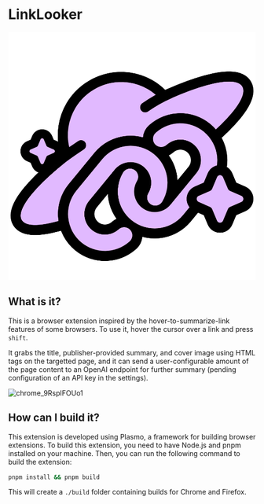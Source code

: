 # LinkLooker

![icon](assets/icon.png)

## What is it?
This is a browser extension inspired by the hover-to-summarize-link features of some browsers. To use it, hover the cursor over a link and press `shift`.

It grabs the title, publisher-provided summary, and cover image using HTML tags on the targetted page, and it can send a user-configurable amount of the page content to an OpenAI endpoint for further summary (pending configuration of an API key in the settings).

![chrome_9RspIFOUo1](https://github.com/TetraTsunami/linklooker/assets/78718829/17589af9-64af-4b4e-8d7a-964114b697bb)

## How can I build it?
This extension is developed using Plasmo, a framework for building browser extensions. To build this extension, you need to have Node.js and pnpm installed on your machine. Then, you can run the following command to build the extension:

```bash
pnpm install && pnpm build
```

This will create a `./build` folder containing builds for Chrome and Firefox.